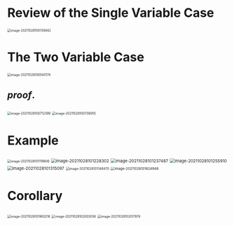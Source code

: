 # Review of the Single Variable Case

<img src="D:\dev\AllNote\.mdnote\assets\image-20211028100139442.png" alt="image-20211028100139442" style="zoom:50%;" />

# The Two Variable Case

<img src="D:\dev\AllNote\.mdnote\assets\image-20211028100540174.png" alt="image-20211028100540174" style="zoom:50%;" />

## $proof.$

<img src="D:\dev\AllNote\.mdnote\assets\image-20211028100712399.png" alt="image-20211028100712399" style="zoom:50%;" />

<img src="D:\dev\AllNote\.mdnote\assets\image-20211028100739055.png" alt="image-20211028100739055" style="zoom:50%;" />

# Example

<img src="D:\dev\AllNote\.mdnote\assets\image-20211028101119606.png" alt="image-20211028101119606" style="zoom:50%;" />

<img src="D:\dev\AllNote\.mdnote\assets\image-20211028101228302.png" alt="image-20211028101228302" style="zoom:67%;" />

<img src="D:\dev\AllNote\.mdnote\assets\image-20211028101237487.png" alt="image-20211028101237487" style="zoom:67%;" />

<img src="D:\dev\AllNote\.mdnote\assets\image-20211028101255910.png" alt="image-20211028101255910" style="zoom:67%;" />

<img src="D:\dev\AllNote\.mdnote\assets\image-20211028101315097.png" alt="image-20211028101315097" style="zoom:67%;" />

<img src="D:\dev\AllNote\.mdnote\assets\image-20211028101348470.png" alt="image-20211028101348470" style="zoom:50%;" />

<img src="D:\dev\AllNote\.mdnote\assets\image-20211028101624948.png" alt="image-20211028101624948" style="zoom:55%;" />

# Corollary

<img src="D:\dev\AllNote\.mdnote\assets\image-20211028101900216.png" alt="image-20211028101900216" style="zoom:50%;" />

<img src="D:\dev\AllNote\.mdnote\assets\image-20211028102003036.png" alt="image-20211028102003036" style="zoom:50%;" />

<img src="D:\dev\AllNote\.mdnote\assets\image-20211028102017874.png" alt="image-20211028102017874" style="zoom:50%;" />